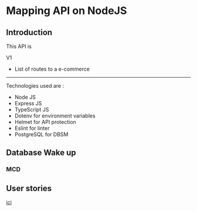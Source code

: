 # Mapping API on NodeJS

## Introduction

This API is

V1

- List of routes to a e-commerce

---

Technologies used are :

- Node JS
- Express JS
- TypeScript JS
- Dotenv for environment variables
- Helmet for API protection
- Eslint for linter
- PostgreSQL for DBSM

## Database Wake up

### MCD

## User stories

[ici](./_docs/userStories.md)
